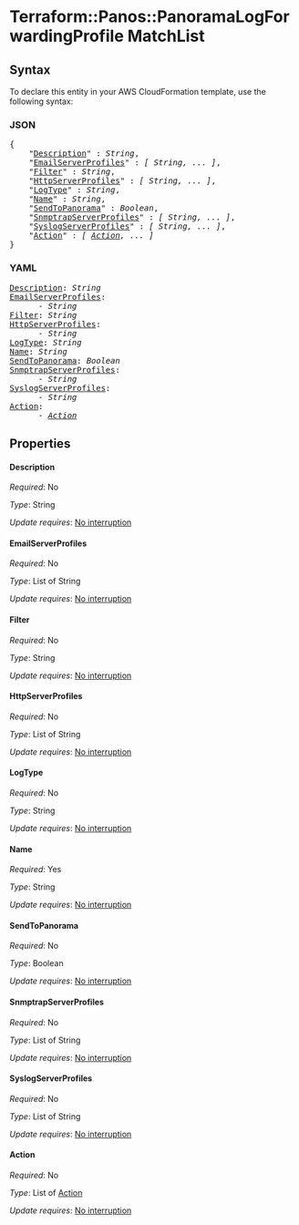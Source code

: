 # Terraform::Panos::PanoramaLogForwardingProfile MatchList

## Syntax

To declare this entity in your AWS CloudFormation template, use the following syntax:

### JSON

<pre>
{
    "<a href="#description" title="Description">Description</a>" : <i>String</i>,
    "<a href="#emailserverprofiles" title="EmailServerProfiles">EmailServerProfiles</a>" : <i>[ String, ... ]</i>,
    "<a href="#filter" title="Filter">Filter</a>" : <i>String</i>,
    "<a href="#httpserverprofiles" title="HttpServerProfiles">HttpServerProfiles</a>" : <i>[ String, ... ]</i>,
    "<a href="#logtype" title="LogType">LogType</a>" : <i>String</i>,
    "<a href="#name" title="Name">Name</a>" : <i>String</i>,
    "<a href="#sendtopanorama" title="SendToPanorama">SendToPanorama</a>" : <i>Boolean</i>,
    "<a href="#snmptrapserverprofiles" title="SnmptrapServerProfiles">SnmptrapServerProfiles</a>" : <i>[ String, ... ]</i>,
    "<a href="#syslogserverprofiles" title="SyslogServerProfiles">SyslogServerProfiles</a>" : <i>[ String, ... ]</i>,
    "<a href="#action" title="Action">Action</a>" : <i>[ <a href="matchlist-action.md">Action</a>, ... ]</i>
}
</pre>

### YAML

<pre>
<a href="#description" title="Description">Description</a>: <i>String</i>
<a href="#emailserverprofiles" title="EmailServerProfiles">EmailServerProfiles</a>: <i>
      - String</i>
<a href="#filter" title="Filter">Filter</a>: <i>String</i>
<a href="#httpserverprofiles" title="HttpServerProfiles">HttpServerProfiles</a>: <i>
      - String</i>
<a href="#logtype" title="LogType">LogType</a>: <i>String</i>
<a href="#name" title="Name">Name</a>: <i>String</i>
<a href="#sendtopanorama" title="SendToPanorama">SendToPanorama</a>: <i>Boolean</i>
<a href="#snmptrapserverprofiles" title="SnmptrapServerProfiles">SnmptrapServerProfiles</a>: <i>
      - String</i>
<a href="#syslogserverprofiles" title="SyslogServerProfiles">SyslogServerProfiles</a>: <i>
      - String</i>
<a href="#action" title="Action">Action</a>: <i>
      - <a href="matchlist-action.md">Action</a></i>
</pre>

## Properties

#### Description

_Required_: No

_Type_: String

_Update requires_: [No interruption](https://docs.aws.amazon.com/AWSCloudFormation/latest/UserGuide/using-cfn-updating-stacks-update-behaviors.html#update-no-interrupt)

#### EmailServerProfiles

_Required_: No

_Type_: List of String

_Update requires_: [No interruption](https://docs.aws.amazon.com/AWSCloudFormation/latest/UserGuide/using-cfn-updating-stacks-update-behaviors.html#update-no-interrupt)

#### Filter

_Required_: No

_Type_: String

_Update requires_: [No interruption](https://docs.aws.amazon.com/AWSCloudFormation/latest/UserGuide/using-cfn-updating-stacks-update-behaviors.html#update-no-interrupt)

#### HttpServerProfiles

_Required_: No

_Type_: List of String

_Update requires_: [No interruption](https://docs.aws.amazon.com/AWSCloudFormation/latest/UserGuide/using-cfn-updating-stacks-update-behaviors.html#update-no-interrupt)

#### LogType

_Required_: No

_Type_: String

_Update requires_: [No interruption](https://docs.aws.amazon.com/AWSCloudFormation/latest/UserGuide/using-cfn-updating-stacks-update-behaviors.html#update-no-interrupt)

#### Name

_Required_: Yes

_Type_: String

_Update requires_: [No interruption](https://docs.aws.amazon.com/AWSCloudFormation/latest/UserGuide/using-cfn-updating-stacks-update-behaviors.html#update-no-interrupt)

#### SendToPanorama

_Required_: No

_Type_: Boolean

_Update requires_: [No interruption](https://docs.aws.amazon.com/AWSCloudFormation/latest/UserGuide/using-cfn-updating-stacks-update-behaviors.html#update-no-interrupt)

#### SnmptrapServerProfiles

_Required_: No

_Type_: List of String

_Update requires_: [No interruption](https://docs.aws.amazon.com/AWSCloudFormation/latest/UserGuide/using-cfn-updating-stacks-update-behaviors.html#update-no-interrupt)

#### SyslogServerProfiles

_Required_: No

_Type_: List of String

_Update requires_: [No interruption](https://docs.aws.amazon.com/AWSCloudFormation/latest/UserGuide/using-cfn-updating-stacks-update-behaviors.html#update-no-interrupt)

#### Action

_Required_: No

_Type_: List of <a href="matchlist-action.md">Action</a>

_Update requires_: [No interruption](https://docs.aws.amazon.com/AWSCloudFormation/latest/UserGuide/using-cfn-updating-stacks-update-behaviors.html#update-no-interrupt)

